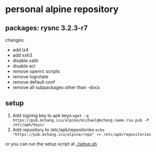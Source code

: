 # personal alpine repository

## packages: rysnc 3.2.3-r7
changes:
- add lz4
- add xxh3
- disable xattr
- disable acl
- remove openrc scripts
- remove logrotate
- remove default conf
- remove all subpackages other than -docs

## setup
1. Add signing key to apk keys `wget -q https://pub.mchang.icu/alpine/michael@mchang.name.rsa.pub -P /etc/apk/keys/`
2. Add repository to /etc/apk/repositories `echo "https://pub.mchang.icu/alpine/repo" >> /etc/apk/repositories`

or you can run the setup script at [./setup.sh](./setup.sh)